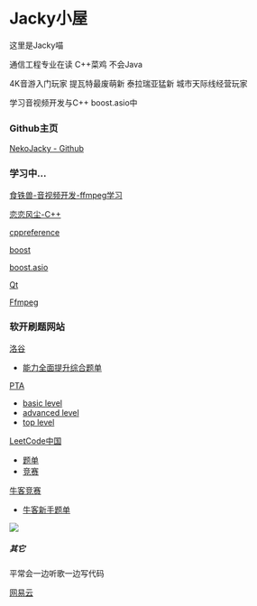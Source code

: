 # Jacky小屋

这里是Jacky喵

通信工程专业在读 C++菜鸡 不会Java

4K音游入门玩家 提瓦特最废萌新 泰拉瑞亚猛新 城市天际线经营玩家

学习音视频开发与C++ boost.asio中

### Github主页

[NekoJacky - Github](https://github.com/NekoJacky "https://github.com/NekoJacky")

### 学习中...
[食铁兽-音视频开发-ffmpeg学习](https://feater.top/ffmpeg/ffmpeg-learning-indexes "https://feater.top/ffmpeg/ffmpeg-learning-indexes")

[恋恋风尘-C++](https://llfc.club/ "https://llfc.club/")

[cppreference](https://zh.cppreference.com/w/cpp "https://zh.cppreference.com/w/cpp")

[boost](https://www.boost.org/ "https://www.boost.org/")

[boost.asio](https://www.boost.org/doc/libs/1_83_0/doc/html/boost_asio.html "https://www.boost.org/doc/libs/1_83_0/doc/html/boost_asio.html")

[Qt](https://doc.qt.io/ "https://doc.qt.io/")

[Ffmpeg](https://ffmpeg.org/documentation.html "https://ffmpeg.org/documentation.html")

### 软开刷题网站

[洛谷](https://www.luogu.com.cn/)
- [能力全面提升综合题单](https://www.luogu.com.cn/training/9391)

[PTA](https://pintia.cn/problem-sets/dashboard)
- [basic level](https://pintia.cn/problem-sets/994805260223102976/exam/problems/type/7)
- [advanced level](https://pintia.cn/problem-sets/994805342720868352/exam/problems/type/7)
- [top level](https://pintia.cn/problem-sets/994805148990160896/exam/problems/type/7)

[LeetCode中国](https://leetcode.cn/)
- [题单](https://leetcode.cn/problemset/all/)
- [竞赛](https://leetcode.cn/contest/)

[牛客竞赛](https://ac.nowcoder.com/)
- [牛客新手题单](https://ac.nowcoder.com/discuss/817596?f=b)

![](https://image.anosu.top/pixiv/direct?r18=1)

##### 其它

平常会一边听歌一边写代码

[网易云](https://music.163.com/#/user/home?id=1719692576)
